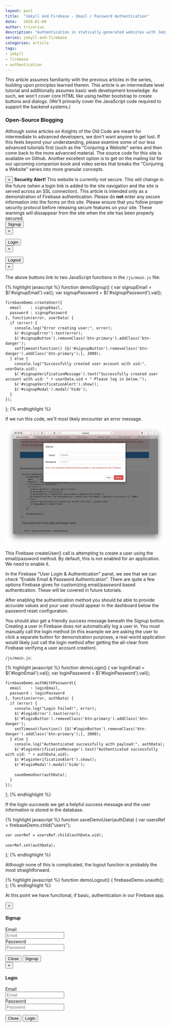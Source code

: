 ```yaml
---
layout: post
title:  "Jekyll and Firebase - Email / Password Authentication"
date:   2016-01-09
author: tricorius
description: "Authentication in statically-generated websites with Jekyll and Firebase"
series: jekyll-and-firebase
categories: article
tags:
- jekyll
- firebase
- authentication
---
```


This article assumes familiarity with the previous articles in the series, building upon principles learned therein. This article is an intermediate level tutorial and additionally assumes basic web development knowledge. As such, we won't cover core HTML like using twitter bootstrap to create buttons and dialogs. (We'll primarily cover the JavaScript code required to support the backend systems.)

<div class="panel panel-info">
  <div class="panel-heading">
    <h3 class="panel-title">Open-Source Blogging</h3>
  </div>
  <div class="panel-body">
    <p>Although some articles on Knights of the Old Code are meant for intermediate to advanced developers, we don't want anyone to get lost. If this feels beyond your understanding, please examine some of our less advanced tutorials first (such as the "Conjuring a Website" series and then come back to the more advanced material. The source code for this site is available on Github. Another excellent option is to get on the mailing list for our upcoming companion book and video series that breaks the "Conjuring a Website" series into more granular concepts.</p>
  </div>
</div>

<div class="alert alert-danger alert-dismissible" role="alert">
  <button type="button" class="close" data-dismiss="alert" aria-label="Close"><span aria-hidden="true">&times;</span></button>
  <strong>Security Alert!</strong> This website is currently <em>not</em> secure. This will change in the future (when a login link is added to the site navigation and the site is served across an SSL connection). This article is intended only as a demonstration of Firebase authentication. Please do <strong>not</strong> enter any secure information into the forms on this site. Please ensure that you follow proper security protocol before releasing secure features on your site. These warnings will dissappear from the site when the site has been properly secured.
</div>


<!-- Button trigger modal -->
<button id="signup-button" type="button" class="btn btn-primary btn-lg btn-block" data-toggle="modal" data-target="#signupModal">
  Signup
</button>

<div id="signupVerificationAlert" class="alert alert-success alert-dismissible" role="alert">
  <button type="button" class="close" data-dismiss="alert" aria-label="Close"><span aria-hidden="true">&times;</span></button>
  <p id="signupVerificationMessage"></p>
</div>

<button id="login-button" type="button" class="btn btn-default btn-lg btn-block" data-toggle="modal" data-target="#loginModal">
  Login
</button>

<div id="loginVerificationAlert" class="alert alert-success alert-dismissible" role="alert">
  <button type="button" class="close" data-dismiss="alert" aria-label="Close"><span aria-hidden="true">&times;</span></button>
  <p id="loginVerificationMessage"></p>
</div>

<button id="logout-button" type="button" class="btn btn-default btn-lg btn-block" onclick="demoLogout();">
  Logout
</button>

<div id="logoutVerificationAlert" class="alert alert-success alert-dismissible" role="alert">
  <button type="button" class="close" data-dismiss="alert" aria-label="Close"><span aria-hidden="true">&times;</span></button>
  <p id="logoutVerificationMessage"></p>
</div>


The above buttons link to two JavaScript functions in the ```/js/main.js``` file:

{% highlight javascript %}
function demoSignup() {
    var signupEmail = $('#signupEmail').val();
    var signupPassword = $('#signupPassword').val();
        
    firebaseDemo.createUser({
      email    : signupEmail,
      password : signupPassword
    }, function(error, userData) {
      if (error) {
        console.log("Error creating user:", error);
        $('#signupError').text(error);
        $('#signupButton').removeClass('btn-primary').addClass('btn-danger');
        setTimeout(function() {$('#signupButton').removeClass('btn-danger').addClass('btn-primary');}, 2000);
      } else {
        console.log("Successfully created user account with uid:", userData.uid);
        $('#signupVerificationMessage').text("Successfully created user account with uid: " + userData.uid + " Please log in below.");
        $('#signupVerificationAlert').show();
        $('#signupModal').modal('hide');
      }
    });
};
{% endhighlight %}

If we run this code, we'll most likely encounter an error message.

![For Those About to Edit](/img/authentication-firebase-error-configuration.png)

This Firebase createUser() call is attempting to create a user using the email/password method. By default, this is not enabled for an application. We need to enable it.

In the Firebase "User Login & Authentication" panel, we see that we can check "Enable Email & Password Authentication". There are quite a few options Firebase gives for customizing email/password based authentication. These will be covered in future tutorials.

After enabling the authentication method you should be able to provide accurate values and your user should appear in the dashboard below the password reset configuration.

You should also get a friendly success message beneath the Signup button. Creating a user in Firebase does *not* automatically log a user in. You must manually call the login method (in this example we are asking the user to click a separate button for demonstration purposes, a real-world application would likely just call the login method after getting the all-clear from Firebase verifying a user account creation).

```/js/main.js```:

{% highlight javascript %}
function demoLogin() {
    var loginEmail = $('#loginEmail').val();
    var loginPassword = $('#loginPassword').val();
    
    firebaseDemo.authWithPassword({
      email    : loginEmail,
      password : loginPassword
    }, function(error, authData) {
      if (error) {
        console.log("Login Failed!", error);
        $('#loginError').text(error);
        $('#loginButton').removeClass('btn-primary').addClass('btn-danger');
        setTimeout(function() {$('#loginButton').removeClass('btn-danger').addClass('btn-primary');}, 2000);
      } else {
        console.log("Authenticated successfully with payload:", authData);
        $('#loginVerificationMessage').text("Authenticated successfully with uid: " + authData.uid);
        $('#loginVerificationAlert').show();
        $('#loginModal').modal('hide');
        
        saveDemoUser(authData);
      }
    });    
};
{% endhighlight %}

If the login succeeds we get a helpful success message and the user information is stored in the database.

{% highlight javascript %}
function saveDemoUser(authData) {
    var usersRef = firebaseDemo.child("users");
    
    var userRef = usersRef.child(authData.uid);
    
    userRef.set(authData);
};
{% endhighlight %}

Although none of this is complicated, the logout function is probably the most straightforward.

{% highlight javascript %}
function demoLogout() {
    firebaseDemo.unauth();    
};
{% endhighlight %}

At this point we have functional, if basic, authentication in our Firebase app.

<!-- Modal -->
<div class="modal fade" id="signupModal" tabindex="-1" role="dialog" aria-labelledby="myModalLabel">
  <div class="modal-dialog" role="document">
    <div class="modal-content">
      <div class="modal-header">
        <button type="button" class="close" data-dismiss="modal" aria-label="Close"><span aria-hidden="true">&times;</span></button>
        <h4 class="modal-title" id="myModalLabel">Signup</h4>
      </div>
      <div class="modal-body">
        <form class="form-horizontal">
          <div class="form-group">
            <label for="signupEmail" class="col-sm-2 control-label">Email</label>
            <div class="col-sm-10">
              <input type="email" class="form-control" id="signupEmail" placeholder="Email">
            </div>
          </div>
          <div class="form-group">
            <label for="signupPassword" class="col-sm-2 control-label">Password</label>
            <div class="col-sm-10">
              <input type="password" class="form-control" id="signupPassword" placeholder="Password">
            </div>
          </div>
        </form>
        <div class="row">
            <div class="col-md-12">
                <p id="signupError" class="text-danger"></p>
            </div>
        </div>
      </div>
      <div class="modal-footer">
        <button type="button" class="btn btn-default" data-dismiss="modal">Close</button>
        <button id="signupButton" type="button" class="btn btn-primary" onclick="demoSignup();">Signup</button>
      </div>
    </div>
  </div>
</div>

<div class="modal fade" id="loginModal" tabindex="-1" role="dialog" aria-labelledby="myModalLabel">
  <div class="modal-dialog" role="document">
    <div class="modal-content">
      <div class="modal-header">
        <button type="button" class="close" data-dismiss="modal" aria-label="Close"><span aria-hidden="true">&times;</span></button>
        <h4 class="modal-title" id="myModalLabel">Login</h4>
      </div>
      <div class="modal-body">
        <form class="form-horizontal">
          <div class="form-group">
            <label for="loginEmail" class="col-sm-2 control-label">Email</label>
            <div class="col-sm-10">
              <input type="email" class="form-control" id="loginEmail" placeholder="Email">
            </div>
          </div>
          <div class="form-group">
            <label for="loginPassword" class="col-sm-2 control-label">Password</label>
            <div class="col-sm-10">
              <input type="password" class="form-control" id="loginPassword" placeholder="Password">
            </div>
          </div>
        </form>
        <div class="row">
            <div class="col-md-12">
                <p id="loginError" class="text-danger"></p>
            </div>
        </div>
      </div>
      <div class="modal-footer">
        <button type="button" class="btn btn-default" data-dismiss="modal">Close</button>
        <button id="loginButton" type="button" class="btn btn-primary" onclick="demoLogin();">Login</button>
      </div>
    </div>
  </div>
</div>

<script>
document.addEventListener("DOMContentLoaded", function(event) { 
  checkDemoLogin();
});
</script>

